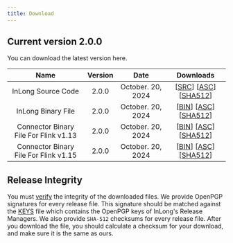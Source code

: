 ```yaml
---
title: Download
---
```


## Current version 2.0.0
You can download the latest version here.

|                 Name                  | Version |       Date        |                                                                                                                                                                                                                                                                             Downloads                                                                                                                                                                                                                                                                             |
|:-------------------------------------:|:-------:|:-----------------:|:-----------------------------------------------------------------------------------------------------------------------------------------------------------------------------------------------------------------------------------------------------------------------------------------------------------------------------------------------------------------------------------------------------------------------------------------------------------------------------------------------------------------------------------------------------------------:|
|          InLong Source Code           |  2.0.0  | October. 20, 2024 |                                                                                                                              [[SRC](https://downloads.apache.org/inlong/2.0.0/apache-inlong-2.0.0-src.tar.gz)]                [[ASC](https://downloads.apache.org/inlong/2.0.0/apache-inlong-2.0.0-src.tar.gz.asc)]                [[SHA512](https://downloads.apache.org/inlong/2.0.0/apache-inlong-2.0.0-src.tar.gz.sha512)]                                                                                                                              |
|          InLong Binary File           |  2.0.0  | October. 20, 2024 |                                                                                                                              [[BIN](https://downloads.apache.org/inlong/2.0.0/apache-inlong-2.0.0-bin.tar.gz)]                [[ASC](https://downloads.apache.org/inlong/2.0.0/apache-inlong-2.0.0-bin.tar.gz.asc)]                [[SHA512](https://downloads.apache.org/inlong/2.0.0/apache-inlong-2.0.0-bin.tar.gz.sha512)]                                                                                                                              |
| Connector Binary File For Flink v1.13 |  2.0.0  | October. 20, 2024 | [[BIN](https://repository.apache.org/content/groups/public/org/apache/inlong/inlong-distribution/2.0.0/inlong-distribution-2.0.0-sort-connectors-flink-v1.13.tar.gz)]                [[ASC](https://repository.apache.org/content/groups/public/org/apache/inlong/inlong-distribution/2.0.0/inlong-distribution-2.0.0-sort-connectors-flink-v1.13.tar.gz.asc)]                [[SHA512](https://repository.apache.org/content/groups/public/org/apache/inlong/inlong-distribution/2.0.0/inlong-distribution-2.0.0-sort-connectors-flink-v1.13.tar.gz.sha1)] |
| Connector Binary File For Flink v1.15 |  2.0.0  | October. 20, 2024 | [[BIN](https://repository.apache.org/content/groups/public/org/apache/inlong/inlong-distribution/2.0.0/inlong-distribution-2.0.0-sort-connectors-flink-v1.15.tar.gz)]                [[ASC](https://repository.apache.org/content/groups/public/org/apache/inlong/inlong-distribution/2.0.0/inlong-distribution-2.0.0-sort-connectors-flink-v1.15.tar.gz.asc)]                [[SHA512](https://repository.apache.org/content/groups/public/org/apache/inlong/inlong-distribution/2.0.0/inlong-distribution-2.0.0-sort-connectors-flink-v1.15.tar.gz.sha1)] |

## Release Integrity
You must [verify](https://www.apache.org/info/verification.html) the integrity of the downloaded files.
We provide OpenPGP signatures for every release file. This signature should be matched against the [KEYS](https://downloads.apache.org/inlong/KEYS) file which contains the OpenPGP keys of InLong's Release Managers.
We also provide <code>SHA-512</code> checksums for every release file. After you download the file, you should calculate a checksum for your download, and make sure it is the same as ours.